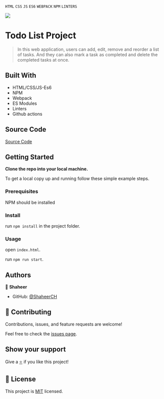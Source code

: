 `HTML` `CSS` `JS` `ES6` `WEBPACK` `NPM` `LINTERS` <br>

![](https://img.shields.io/badge/Microverse-blueviolet)

# Todo List Project

> In this web application, users can add, edit, remove and reorder a list of tasks. And they can also mark a task as completed and delete the completed tasks at once.

## Built With

- HTML/CSS/JS-Es6
- NPM
- Webpack
- ES Modules
- Linters
- Github actions

## Source Code

[Source Code](https://github.com/ShaheerCH/todo-list.git)

## Getting Started

**Clone the repo into your local machine.**

To get a local copy up and running follow these simple example steps.

### Prerequisites

NPM should be installed

### Install

run `npm install` in the project folder.

### Usage

open `index.html`.

run `npm run start`.

## Authors

👤 **Shaheer**

- GitHub: [@ShaheerCH](https://github.com/ShaheerCH)

## 🤝 Contributing

Contributions, issues, and feature requests are welcome!

Feel free to check the [issues page](https://github.com/ShaheerCH/todo-list/issues).

## Show your support

Give a [⭐️](https://github.com/ShaheerCH/todo-list) if you like this project!

## 📝 License

This project is [MIT](LICENSE) licensed.
